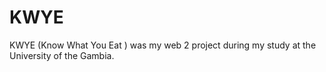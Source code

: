 # KWYE
KWYE (Know What You Eat ) was my web 2 project during my study at the University of the Gambia.
